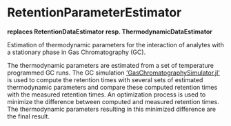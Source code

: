 # RetentionParameterEstimator

**replaces RetentionDataEstimator resp. ThermodynamicDataEstimator**

Estimation of thermodynamic parameters for the interaction of analytes with a stationary phase in Gas Chromatography (GC).

The thermodynamic parameters are estimated from a set of temperature programmed GC runs. The GC simulation ['GasChromatographySimulator.jl'](https://github.com/JanLeppert/GasChromatographySimulator.jl) is used to compute the retention times with several sets of estimated thermodynamic parameters and compare these computed retention times with the measured retention times. An optimization process is used to minimize the difference between computed and measured retention times. The thermodynamic parameters resulting in this minimized difference are the final result.  
